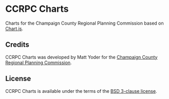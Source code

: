 # CCRPC Charts

Charts for the Champaign County Regional Planning Commission based on
[Chart.js](https://chartjs.org/).

## Credits
CCRPC Charts was developed by Matt Yoder for the [Champaign County Regional
Planning Commission](https://ccrpc.org/).

## License
CCRPC Charts is available under the terms of the [BSD 3-clause
license](https://github.com/champaigncountyrpc/ccrpc-charts/blob/master/LICENSE.md).
